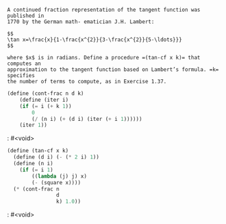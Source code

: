     A continued fraction representation of the tangent function was published in
    1770 by the German math- ematician J.H. Lambert:

    $$
    \tan x=\frac{x}{1-\frac{x^{2}}{3-\frac{x^{2}}{5-\ldots}}}
    $$

    where $x$ is in radians. Define a procedure =(tan-cf x k)= that computes an
    approximation to the tangent function based on Lambert’s formula. =k= specifies
    the number of terms to compute, as in Exercise 1.37.

```scheme :session,"1.39"
(define (cont-frac n d k)
    (define (iter i)
    (if (= i (+ k 1))
        0
        (/ (n i) (+ (d i) (iter (+ i 1))))))
    (iter 1))
```

: #&lt;void>

```scheme :session,"1.39"
(define (tan-cf x k)
  (define (d i) (- (* 2 i) 1))
  (define (n i)
    (if (= i 1)
        ((lambda (j) j) x)
        (- (square x))))
  (* (cont-frac n
                d
                k) 1.0))
```

: #&lt;void>

